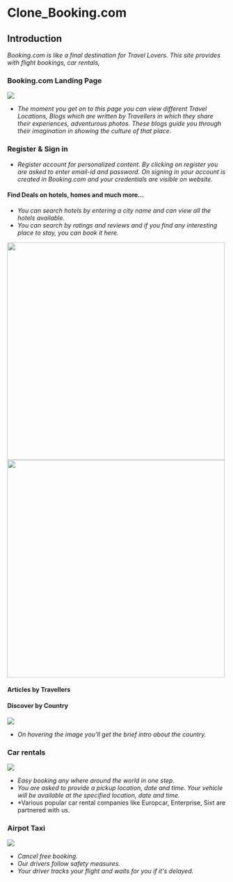# Clone_Booking.com

## Introduction
*Booking.com is like a final destination for Travel Lovers. This site provides with flight bookings, car rentals,*

### Booking.com Landing Page

![](https://github.com/TusharTaral/Ravi_Booking.com/blob/master/Screenshot%202021-03-13%20120916.png)

* *The moment you get on to this page you can view different Travel Locations, Blogs which are written by Travellers in which they share their experiences, adventurous photos. These blogs guide you through their imagination in showing the culture of that place.*


### Register & Sign in



* *Register account for personalized content. By clicking on register you are asked to enter email-id and password. On signing in your account is created in Booking.com and your credentials are visible on website.*

#### Find Deals on hotels, homes and much more...

*  *You can search hotels by entering a city name and can view all the hotels available.*
*  *You can search by ratings and reviews and if you find any interesting place to stay, you can book it here.*



<img src="https://github.com/TusharTaral/Ravi_Booking.com/blob/master/goa.png" width="500" > <img src="https://github.com/TusharTaral/Ravi_Booking.com/blob/master/mumbai.png" width="500" >

#### Articles by Travellers



#### Discover by Country

<img src="https://github.com/TusharTaral/Ravi_Booking.com/blob/master/discover%20screenshot.png"  >

* *On hovering the image you'll get the brief intro about the  country.*

### Car rentals

<img src="https://github.com/TusharTaral/Ravi_Booking.com/blob/master/Car_rentals.png"  >

* *Easy booking any where around the world in one step.*
* *You are asked to provide a pickup location, date and time. Your vehicle will be available at the specified location, date  and time.*
*  *Various popular car rental companies like Europcar, Enterprise, Sixt are partnered with us.

### Airpot Taxi

<img src="https://github.com/TusharTaral/Ravi_Booking.com/blob/master/Airport_Taxi.png"  >

* *Cancel free booking.*
* *Our drivers follow safety measures.*
* *Your driver tracks your flight and waits for you if it's delayed.*




